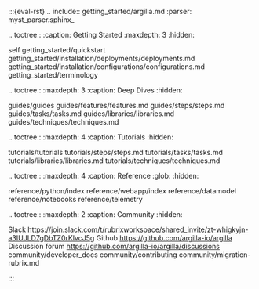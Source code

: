 :::{eval-rst}
.. include:: getting_started/argilla.md
   :parser: myst_parser.sphinx_

.. toctree::
   :caption: Getting Started
   :maxdepth: 3
   :hidden:

   self
   getting_started/quickstart
   getting_started/installation/deployments/deployments.md
   getting_started/installation/configurations/configurations.md
   getting_started/terminology

.. toctree::
   :maxdepth: 3
   :caption: Deep Dives
   :hidden:

   guides/guides
   guides/features/features.md
   guides/steps/steps.md
   guides/tasks/tasks.md
   guides/libraries/libraries.md
   guides/techniques/techniques.md

.. toctree::
   :maxdepth: 4
   :caption: Tutorials
   :hidden:

   tutorials/tutorials
   tutorials/steps/steps.md
   tutorials/tasks/tasks.md
   tutorials/libraries/libraries.md
   tutorials/techniques/techniques.md

.. toctree::
   :maxdepth: 4
   :caption: Reference
   :glob:
   :hidden:

   reference/python/index
   reference/webapp/index
   reference/datamodel
   reference/notebooks
   reference/telemetry

.. toctree::
   :maxdepth: 2
   :caption: Community
   :hidden:

   Slack <https://join.slack.com/t/rubrixworkspace/shared_invite/zt-whigkyjn-a3IUJLD7gDbTZ0rKlvcJ5g>
   Github <https://github.com/argilla-io/argilla>
   Discussion forum <https://github.com/argilla-io/argilla/discussions>
   community/developer_docs
   community/contributing
   community/migration-rubrix.md

:::
